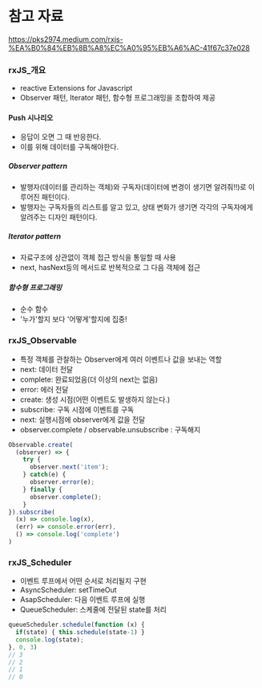 # 참고 자료
https://pks2974.medium.com/rxjs-%EA%B0%84%EB%8B%A8%EC%A0%95%EB%A6%AC-41f67c37e028

### rxJS_개요
- reactive Extensions for Javascript
- Observer 패턴, Iterator 패턴, 함수형 프로그래밍을 조합하여 제공

#### Push 시나리오
- 응답이 오면 그 때 반응한다.
- 이를 위해 데이터를 구독해야한다.
 
##### Observer pattern
- 발행자(데이터를 관리하는 객체)와 구독자(데이터에 변경이 생기면 알려줘!!)로 이루어진 패턴이다.
- 발행자는 구독자들의 리스트를 알고 있고, 상태 변화가 생기면 각각의 구독자에게 알려주는 디자인 패턴이다.

##### Iterator pattern
- 자료구조에 상관없이 객체 접근 방식을 통일할 때 사용
- next, hasNext등의 메서드로 반복적으로 그 다음 객체에 접근

##### 함수형 프로그래밍
- 순수 함수
- '누가'할지 보다 '어떻게'할지에 집중!

### rxJS_Observable
- 특정 객체를 관찰하는 Observer에게 여러 이벤트나 값을 보내는 역할
- next: 데이터 전달
- complete: 완료되었음(더 이상의 next는 없음)
- error: 에러 전달
- create: 생성 시점(어떤 이벤트도 발생하지 않는다.)
- subscribe: 구독 시점에 이벤트를 구독
- next: 실행시점에 observer에게 값을 전달
- observer.complete / observable.unsubscribe : 구독해지
```javascript
Observable.create(
  (observer) => {
    try {
      observer.next('item');
    } catch(e) {
      observer.error(e);
    } finally {
      observer.complete();
    }
}).subscribe(
  (x) => console.log(x),
  (err) => console.error(err),
  () => console.log('complete')
)
```

### rxJS_Scheduler
- 이벤트 루프에서 어떤 순서로 처리될지 구현
- AsyncScheduler: setTimeOut
- AsapScheduler: 다음 이벤트 루프에 실행
- QueueScheduler: 스케줄에 전달된 state를 처리
```javascript
queueScheduler.schedule(function (x) {
  if(state) { this.schedule(state-1) }
  console.log(state);
}, 0, 3)
// 3
// 2
// 1
// 0
```
